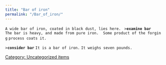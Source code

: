 ```yaml
---
title: "Bar of iron"
permalink: "/Bar_of_iron/"
---
```


`A wide bar of iron, coated in black dust, lies here. `
`>`**`examine bar`**
`The bar is heavy, and made from pure iron.  Some product of the forging`
`process coats it.`

`>`**`consider bar`**
`It is a bar of iron.`
`It weighs seven pounds.`

[Category: Uncategorized
items](Category:_Uncategorized_items "wikilink")